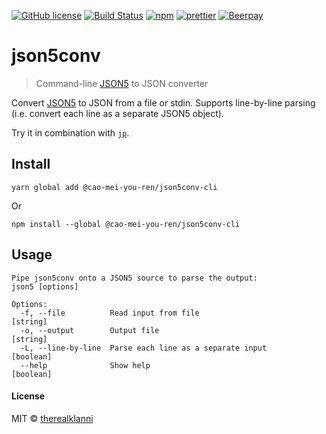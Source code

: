 [![GitHub license](https://img.shields.io/badge/license-MIT-blue.svg)](https://raw.githubusercontent.com/CaoMeiYouRen/json5conv-cli/master/LICENSE)
[![Build Status](https://img.shields.io/travis/CaoMeiYouRen/json5conv-cli.svg)](https://travis-ci.org/CaoMeiYouRen/json5conv-cli)
[![npm](https://img.shields.io/npm/v/json5conv-cli.svg)](https://www.npmjs.com/package/CaoMeiYouRen/json5conv-cli)
[![prettier](https://img.shields.io/badge/style-prettier-ff69b4.svg)](https://github.com/prettier/prettier)
[![Beerpay](https://img.shields.io/beerpay/CaoMeiYouRen/json5conv-cli.svg)](https://beerpay.io/CaoMeiYouRen/json5conv-cli)

# json5conv

> Command-line [JSON5](https://github.com/json5/json5) to JSON converter

Convert [JSON5](https://github.com/json5/json5) to JSON from a file or stdin. Supports line-by-line parsing (i.e. convert each line as a separate JSON5 object).

Try it in combination with [`jp`](https://github.com/therealklanni/jp).

## Install

```
yarn global add @cao-mei-you-ren/json5conv-cli
```

Or

```
npm install --global @cao-mei-you-ren/json5conv-cli
```

## Usage

```
Pipe json5conv onto a JSON5 source to parse the output:
json5 [options]

Options:
  -f, --file          Read input from file                              [string]
  -o, --output        Output file                                       [string]
  -L, --line-by-line  Parse each line as a separate input              [boolean]
  --help              Show help                                        [boolean]
```

#### License

MIT © [therealklanni](https://github.com/therealklanni)
